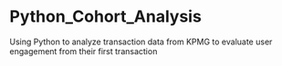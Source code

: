 # Python_Cohort_Analysis
Using Python to analyze transaction data from KPMG to evaluate user engagement from their first transaction
